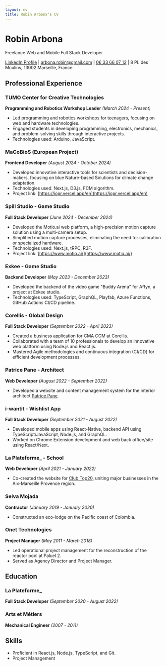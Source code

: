 ```yaml
---
layout: cv
title: Robin Arbona's CV
---
```


# Robin Arbona
Freelance Web and Mobile Full Stack Developer

<div id="webaddress">
<a href="https://www.linkedin.com/in/robin-arbona-7669761a2/">LinkedIn Profile</a>
| <a href="mailto:arbona.robin@gmail.com">arbona.robin@gmail.com</a>
| <a href="tel:+33633660712">06 33 66 07 12</a>
| 8 Pl. des Moulins, 13002 Marseille, France
</div>

## Professional Experience

### TUMO Center for Creative Technologies
**Programming and Robotics Workshop Leader** *(March 2024 - Present)*
- Led programming and robotics workshops for teenagers, focusing on web and hardware technologies.
- Engaged students in developing programming, electronics, mechanics, and problem-solving skills through interactive projects.
- Technologies used: Arduino, JavaScript.

### MaCoBioS (European Project)
**Frontend Developer** *(August 2024 - October 2024)*
- Developed innovative interactive tools for scientists and decision-makers, focusing on blue Nature-based Solutions for climate change adaptation.
- Technologies used: Next.js, D3.js, FCM algorithm.
- Project link: [https://iopr.vercel.app/en](https://iopr.vercel.app/en)

### Spill Studio - Game Studio
**Full Stack Developer** *(June 2024 - December 2024)*
- Developed the Motio.ai web platform, a high-precision motion capture solution using a multi-camera setup.
- Simplified motion capture processes, eliminating the need for calibration or specialized hardware.
- Technologies used: Next.js, tRPC, R3F.
- Project link: [https://www.motio.ai/](https://www.motio.ai/)

### Exkee - Game Studio
**Backend Developer** *(May 2023 - December 2023)*
- Developed the backend of the video game "Buddy Arena" for Affyn, a project at Exkee studio.
- Technologies used: TypeScript, GraphQL, Playfab, Azure Functions, GitHub Actions CI/CD pipeline.

### Corellis - Global Design
**Full Stack Developer** *(September 2022 - April 2023)*
- Created a business application for CMA CGM at Corellis.
- Collaborated with a team of 10 professionals to develop an innovative web platform using Node.js and React.js.
- Mastered Agile methodologies and continuous integration (CI/CD) for efficient development processes.

### Patrice Pane - Architect
**Web Developer** *(August 2022 - September 2022)*
- Developed a website and content management system for the interior architect [Patrice Pane](https://www.patricepane.com/).

### i-wantit - Wishlist App
**Full Stack Developer** *(September 2021 - August 2022)*
- Developed mobile apps using React-Native, backend API using TypeScript/JavaScript, Node.js, and GraphQL.
- Worked on Chrome Extension development and web back office/site using React/Next.

### La Plateforme_ - School
**Web Developer** *(April 2021 - January 2022)*
- Co-created the website for [Club Top20](https://clubtop20.com/), uniting major businesses in the Aix-Marseille Provence region.

### Selva Mojada
**Contractor** *(January 2019 - January 2020)*
- Constructed an eco-lodge on the Pacific coast of Colombia.

### Onet Technologies
**Project Manager** *(May 2011 - March 2018)*
- Led operational project management for the reconstruction of the reactor pool at Paluel 2.
- Served as Agency Director and Project Manager.

## Education

### La Plateforme_
**Full Stack Developer** *(September 2020 - August 2022)*

### Arts et Métiers
**Mechanical Engineer** *(2007 - 2011)*

## Skills

- Proficient in React.js, Node.js, TypeScript, and Git.
- Project Management

<!-- ### Footer

Last updated: [Date] -->
